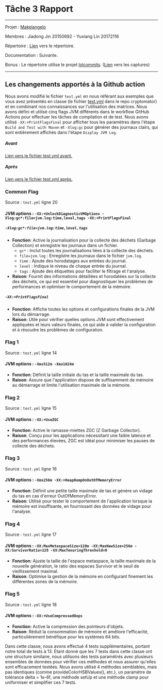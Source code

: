 # Tâche 3 Rapport

******

Projet : [Makelangelo](https://github.com/umontreal-diro/Makelangelo-software)

Membres : Jiadong Jin 20150692 - Yuxiang Lin 20172116

Répertoire : [Lien](https://github.com/JdJ1n/Makelangelo-software) vers le répertoire.

Documentation : Suivante.

Bonus : Le répertoire utilise le projet [lolcommits](https://github.com/lolcommits/lolcommits). ([Lien](https://github.com/JdJ1n/Makelangelo-software/tree/master/.lolcommits/Makelangelo) vers les captures)

******

## Les changements apportés à la Github action

Nous avons modifié le fichier `test.yml` en nous référant aux exemples que vous avez présentés en classe (le fichier [test.yml](https://github.com/umontreal-diro/cryptomator/blob/develop/.github/workflows/test.yml) dans le repo cryptomator) et en combinant nos connaissances sur l'utilisation des matrices. 
Nous avons défini et utilisé cinq flags JVM différents dans le workflow GitHub Actions pour effectuer les tâches de compilation et de test.
Nous avons utilisé `-XX:+PrintFlagsFinal` pour afficher tous les paramètres dans l'étape `Build and Test with Maven` et `-Xlog:gc` pour générer des journaux clairs, qui sont entièrement affichés dans l'étape `Display JVM Log`.

##### Avant

[Lien vers le fichier test.yml avant.](https://github.com/umontreal-diro/Makelangelo-software/blob/master/.github/workflows/test.yml)

##### Après

[Lien vers le fichier test.yml après.](https://github.com/JdJ1n/Makelangelo-software/blob/master/.github/workflows/test.yml)

### Common Flag

Source : `test.yml` ligne 20

#### JVM options : `-XX:+UnlockDiagnosticVMOptions -Xlog:gc*:file=jvm.log:time,level,tags -XX:+PrintFlagsFinal`

##### `-Xlog:gc*:file=jvm.log:time,level,tags`
- **Fonction**: Active la journalisation pour la collecte des déchets (Garbage Collection) et enregistre les journaux dans un fichier. 
  - `gc*` : Inclut toutes les journalisations liées à la collecte des déchets. 
  - `file=jvm.log` : Enregistre les journaux dans le fichier `jvm.log`. 
  - `time` : Ajoute des horodatages aux entrées du journal. 
  - `level` : Indique le niveau de chaque entrée du journal. 
  - `tags` : Ajoute des étiquettes pour faciliter le filtrage et l'analyse. 
- **Raison**: Fournit des informations détaillées et horodatées sur la collecte des déchets, ce qui est essentiel pour diagnostiquer les problèmes de performances et optimiser le comportement de la mémoire.
##### `-XX:+PrintFlagsFinal`
- **Fonction**: Affiche toutes les options et configurations finales de la JVM lors du démarrage. 
- **Raison**: Utile pour vérifier quelles options JVM sont effectivement appliquées et leurs valeurs finales, ce qui aide à valider la configuration et à résoudre les problèmes de configuration.

### Flag 1

Source : `test.yml` ligne 14

#### JVM options : `-Xms512m -Xmx1024m`

- **Fonction**: Définit la taille initiale du tas et la taille maximale du tas. 
- **Raison**: Assure que l'application dispose de suffisamment de mémoire au démarrage et limite l'utilisation maximale de la mémoire. 

### Flag 2

Source : `test.yml` ligne 15

#### JVM options : `-XX:+UseZGC`

- **Fonction**: Active le ramasse-miettes ZGC (Z Garbage Collector). 
- **Raison**: Conçu pour les applications nécessitant une faible latence et des performances élevées, ZGC est idéal pour minimiser les pauses de collecte des déchets.

### Flag 3

Source : `test.yml` ligne 16

#### JVM options : `-Xmx256m -XX:+HeapDumpOnOutOfMemoryError`

- **Fonction**: Définit une petite taille maximale de tas et génère un vidage du tas en cas d'erreur OutOfMemoryError.
- **Raison**: Utilisé pour tester le comportement de l'application lorsque la mémoire est insuffisante, en fournissant des données de vidage pour l'analyse.

### Flag 4

Source : `test.yml` ligne 17

#### JVM options : `-XX:MaxMetaspaceSize=128m -XX:MaxNewSize=256m -XX:SurvivorRatio=128 -XX:MaxTenuringThreshold=0`

- **Fonction**: Ajuste la taille de l'espace metaspace, la taille maximale de la nouvelle génération, le ratio des espaces Survivor et le seuil de vieillissement maximal.
- **Raison**: Optimise la gestion de la mémoire en configurant finement les différentes zones de la mémoire.

### Flag 5

Source : `test.yml` ligne 18

#### JVM options : `-XX:+UseCompressedOops`

- **Fonction**: Active la compression des pointeurs d'objets.
- **Raison**: Réduit la consommation de mémoire et améliore l'efficacité, particulièrement bénéfique pour les systèmes 64 bits.

Dans cette classe, nous avons effectué 4 tests supplémentaires, portant notre total de tests à 13. Étant donné que les 7
tests dans cette classe ont une structure similaire, nous utilisons des tests paramétrés avec plusieurs ensembles de
données pour vérifier ces méthodes et nous assurer qu'elles sont efficacement testées. Nous avons utilisé 4 méthodes
semblables, mais pas identiques (comme provideColorHSBValues(), etc.), un paramètre de tolérance delta = 1e-6f, une
méthode setUp et une méthode clamp pour uniformiser et simplifier ces 7 tests.